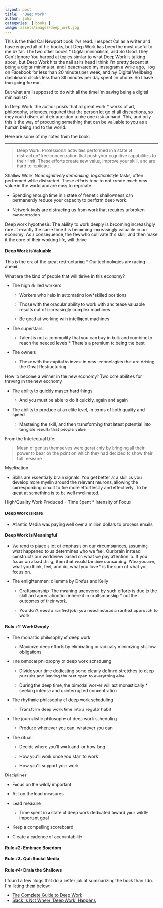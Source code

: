 ```yaml
---
layout: post
title:  "Deep Work"
author: juhi
categories: [ books ]
image: assets/images/deep_work.jpg
---
```


This is the third Cal Newport book I've read. I respect Cal as a writer and have enjoyed all of his books, but Deep Work has been the most useful to me by far. The two other books * Digital minimalism, and So Good They Can't Ignore You harped at topics similar to what Deep Work is talking about, but Deep Work hits the nail at its head
I think I'm pretty decent at being a digital minimalist, and I deactivated my Instagram a while ago, I log on Facebook for less than 20 minutes per week, and my Digital Wellbeing dashboard clocks less than 30 minutes per day spent on phone. So I have that going for me.

But what am I supposed to do with all the time I'm saving being a digital minimalist? 

In Deep Work, the author posits that all great work * works of art, philosophy, sciences, required that the person let go of all distractions, so they could divert all their attention to the one task at hand. This, and only this is the way of producing something that can be valuable to you as a human being and to the world.


Here are some of my notes from the book.
***

> Deep Work: Professional activities performed in a state of distraction*free concentration that push your cognitive capabilities to their limit. These efforts create new value, improve your skill, and are hard to replicate.

Shallow Work: Non*cognitively demanding, logistical*style tasks, often performed while distracted. These efforts tend to not create much new value in the world and are easy to replicate.

*   Spending enough time in a state of frenetic shallowness can permanently reduce your capacity to perform deep work.

*   Network tools are distracting us from work that requires unbroken concentration

Deep work hypothesis: The ability to work deeply is becoming increasingly rare at exactly the same time it is becoming increasingly valuable in our economy. As a consequence, the few who cultivate this skill, and then make it the core of their working life, will thrive

#### Deep Work is Valuable

This is the era of the great restructuring * Our technologies are racing ahead. 

What are the kind of people that will thrive in this economy? 

*   The high skilled workers

    *   Workers who help in automating low*skilled positions

    *   Those with the oracular ability to work with and tease valuable results out of increasingly complex machines

    *   Be good at working with intelligent machines

*   The superstars

    *   Talent is not a commodity that you can buy in bulk and combine to reach the needed levels * There's a premium to being the best

*   The owners

    *   Those with the capital to invest in new technologies that are driving the Great Restructuring

How to become a winner in the new economy? Two core abilities for thriving in the new economy

*   The ability to quickly master hard things

    *   And you must be able to do it quickly, again and again

*   The ability to produce at an elite level, in terms of both quality and speed

    *   Mastering the skill, and then transforming that latest potential into tangible results that people value

From the Intellectual Life:

> Mean of genius themselves were gerat only by bringing all their power to bear on the point on which they had decided to show their full measure

Myelination

*   Skills are essentially brain signals. You get better at a skill as you develop more myelin around the relevant neurons, allowing the corresponding circuit to fire more effortlessly and effectively. To be great at something is to be well myelinated.

High*Quality Work Produced = Time Spent * Intensity of Focus

#### Deep Work is Rare

*   Atlantic Media was paying well over a million dollars to process emails

#### Deep Work is Meaningful

*   We tend to place a lot of emphasis on our circumstances, assuming what happened to us determines who we feel. Our brain instead constructs our worldview based on what we pay attention to. If you focus on a bad thing, then that would be time consuming. Who you are, what you think, feel, and do, what you love * is the sum of what you focus on.

*   The enlightenment dilemma by Drefus and Kelly

    *   Craftsmanship: The meaning uncovered by such efforts is due to the skill and apreciationtion inherent in craftsmanship * not the outcomes of their work. 

    *   You don't need a rarified job; you need instead a rarified approach to work

#### Rule #1: Work Deeply

*   The monastic philosophy of deep work

    *   Maximize deep efforts by eliminating or radically minimizing shallow obligations

*   The bimodal philosophy of deep work scheduling

    *   Divide your time dedicating some clearly defined stretches to deep pursuits and leaving the rest open to everything else

    *   During the deep time, the bimodal worker will act monastically * seeking intense and uninterrupted concentration

*   The rhythmic philosophy of deep work scheduling

    *   Transform deep work time into a regular habit

*   The journalistic philosophy of deep work scheduling

    *   Produce whenever you can, whatever you can

*   The ritual:

    *   Decide where you'll work and for how long

    *   How you'll work once you start to work

    *   How you'll support your work

Disciplines

*   Focus on the wildly important

*   Act on the lead measures

*   Lead measure
    *   Time spent in a state of deep work dedicated toward your wildly important goal

*   Keep a compelling scoreboard

*   Create a cadence of accountability

#### Rule #2: Embrace Boredom

#### Rule #3: Quit Social Media

#### Rule #4: Drain the Shallows


I found a few blogs that do a better job at summarizing the book than I do. I'm listing them below:

*  [The Complete Guide to Deep Work](https://doist.com/blog/deep-work/)
*  [Slack Is Not Where 'Deep Work' Happens](https://blog.nuclino.com/slack-is-not-where-deep-work-happens)

